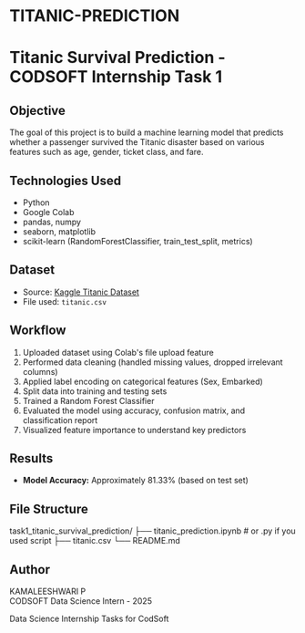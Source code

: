 # TITANIC-PREDICTION
# Titanic Survival Prediction - CODSOFT Internship Task 1

## Objective
The goal of this project is to build a machine learning model that predicts whether a passenger survived the Titanic disaster based on various features such as age, gender, ticket class, and fare.

## Technologies Used
- Python
- Google Colab
- pandas, numpy
- seaborn, matplotlib
- scikit-learn (RandomForestClassifier, train_test_split, metrics)

## Dataset
- Source: [Kaggle Titanic Dataset](https://www.kaggle.com/datasets/yasserh/titanic-dataset)
- File used: `titanic.csv`

## Workflow
1. Uploaded dataset using Colab's file upload feature
2. Performed data cleaning (handled missing values, dropped irrelevant columns)
3. Applied label encoding on categorical features (Sex, Embarked)
4. Split data into training and testing sets
5. Trained a Random Forest Classifier
6. Evaluated the model using accuracy, confusion matrix, and classification report
7. Visualized feature importance to understand key predictors

## Results
- **Model Accuracy:** Approximately 81.33% (based on test set)

## File Structure
task1_titanic_survival_prediction/
├── titanic_prediction.ipynb # or .py if you used script
├── titanic.csv
└── README.md

## Author
KAMALEESHWARI P  
CODSOFT Data Science Intern - 2025

Data Science Internship Tasks for CodSoft
